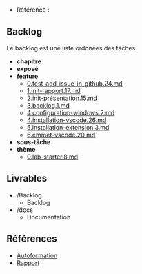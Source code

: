 #  

- Référence :   

 

## Backlog 

Le backlog est une liste ordonées des tâches 

- **chapitre** 
- **exposé** 
- **feature** 
  - [0.test-add-issue-in-github.24.md](./Backlog/feature/0.test-add-issue-in-github.24.md) 
  - [1.init-rapport.17.md](./Backlog/feature/1.init-rapport.17.md) 
  - [2.init-présentation.15.md](./Backlog/feature/2.init-présentation.15.md) 
  - [3.backlog.1.md](./Backlog/feature/3.backlog.1.md) 
  - [4.configuration-windows.2.md](./Backlog/feature/4.configuration-windows.2.md) 
  - [4.installation-vscode.26.md](./Backlog/feature/4.installation-vscode.26.md) 
  - [5.Installation-extension.3.md](./Backlog/feature/5.Installation-extension.3.md) 
  - [6.emmet-vscode.20.md](./Backlog/feature/6.emmet-vscode.20.md) 
- **sous-tâche** 
- **thème** 
  - [0.lab-starter.8.md](./Backlog/thème/0.lab-starter.8.md) 
## Livrables 

 

- /Backlog 
  - Backlog 
- /docs 
  - Documentation 
## Références 

 

- [Autoformation](#) 
- [Rapport](https://labs-web.github.io/lab-starter/) 

